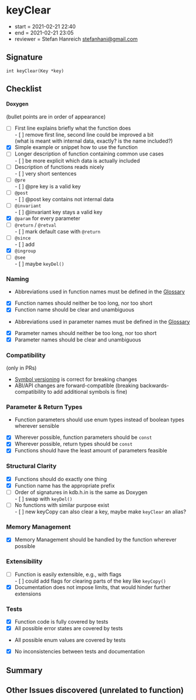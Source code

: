 # keyClear

- start = 2021-02-21 22:40
- end = 2021-02-21 23:05
- reviewer = Stefan Hanreich <stefanhani@gmail.com>

## Signature

`int keyClear(Key *key)`

## Checklist

#### Doxygen

(bullet points are in order of appearance)

- [ ] First line explains briefly what the function does  
       - [ ] remove first line, second line could be improved a bit  
       (what is meant with internal data, exactly? is the name included?)
- [x] Simple example or snippet how to use the function
- [ ] Longer description of function containing common use cases  
       - [ ] be more explicit which data is actually included
- [ ] Description of functions reads nicely  
       - [ ] very short sentences
- [ ] `@pre`  
       - [ ] @pre key is a valid key
- [ ] `@post`  
       - [ ] @post key contains not internal data
- [ ] `@invariant`  
       - [ ] @invariant key stays a valid key
- [x] `@param` for every parameter
- [ ] `@return` / `@retval`  
       - [ ] mark default case with `@return`
- [ ] `@since`  
       - [ ] add
- [x] `@ingroup`
- [ ] `@see`  
       - [ ] maybe `keyDel()`

### Naming

- Abbreviations used in function names must be defined in the
  [Glossary](/doc/help/elektra-glossary.md)
- [x] Function names should neither be too long, nor too short
- [x] Function name should be clear and unambiguous
- Abbreviations used in parameter names must be defined in the
  [Glossary](/doc/help/elektra-glossary.md)
- [x] Parameter names should neither be too long, nor too short
- [x] Parameter names should be clear and unambiguous

### Compatibility

(only in PRs)

- [Symbol versioning](/doc/dev/symbol-versioning.md)
  is correct for breaking changes
- ABI/API changes are forward-compatible (breaking backwards-compatibility
  to add additional symbols is fine)

### Parameter & Return Types

- Function parameters should use enum types instead of boolean types
  wherever sensible
- [x] Wherever possible, function parameters should be `const`
- [x] Wherever possible, return types should be `const`
- [x] Functions should have the least amount of parameters feasible

### Structural Clarity

- [x] Functions should do exactly one thing
- [x] Function name has the appropriate prefix
- [ ] Order of signatures in kdb.h.in is the same as Doxygen  
       - [ ] swap with `keyDel()`
- [ ] No functions with similar purpose exist  
       - [ ] new keyCopy can also clear a key, maybe make `keyClear` an alias?

### Memory Management

- [x] Memory Management should be handled by the function wherever possible

### Extensibility

- [ ] Function is easily extensible, e.g., with flags  
       - [ ] could add flags for clearing parts of the key like `keyCopy()`
- [x] Documentation does not impose limits, that would hinder further extensions

### Tests

- [x] Function code is fully covered by tests
- [x] All possible error states are covered by tests
- All possible enum values are covered by tests
- [x] No inconsistencies between tests and documentation

## Summary

## Other Issues discovered (unrelated to function)
